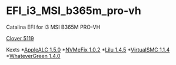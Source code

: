 # EFI_i3_MSI_b365m_pro-vh
Catalina EFI for i3 MSI B365M PRO-VH

[Clover 5119](https://github.com/CloverHackyColor/CloverBootloader/releases)

Kexts
*[AppleALC 1.5.0](https://github.com/acidanthera/AppleALC/releases)
*[NVMeFix 1.0.2](https://github.com/acidanthera/NVMeFix/releases)
*[Lilu 1.4.5](https://github.com/acidanthera/lilu/releases)
*[VirtualSMC 1.1.4](https://github.com/acidanthera/VirtualSMC)
*[WhateverGreen 1.4.0](https://github.com/acidanthera/WhateverGreen/releases)